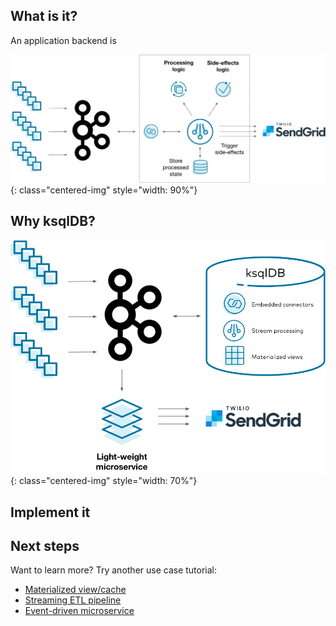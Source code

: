 What is it?
-----------

An application backend is

![hard](../img/microservice-hard.png){: class="centered-img" style="width: 90%"}

Why ksqlDB?
-----------

![easy](../img/microservice-easy.png){: class="centered-img" style="width: 70%"}



Implement it
------------


Next steps
----------

Want to learn more? Try another use case tutorial:

- [Materialized view/cache](materialized.md)
- [Streaming ETL pipeline](etl.md)
- [Event-driven microservice](event-driven-microservice.md)